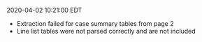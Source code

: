 2020-04-02 10:21:00 EDT


- Extraction failed for case summary tables from page 2
- Line list tables were not parsed correctly and are not included
